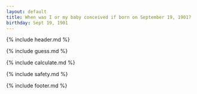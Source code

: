 ```yaml
---
layout: default
title: When was I or my baby conceived if born on September 19, 1901?
birthday: Sept 19, 1901
---
```


{% include header.md %}

{% include guess.md %}

{% include calculate.md %}

{% include safety.md %}

{% include footer.md %}




